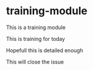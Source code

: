 # training-module
This is a training module


This is training for today


Hopefull this is detailed enough

This will close the issue
